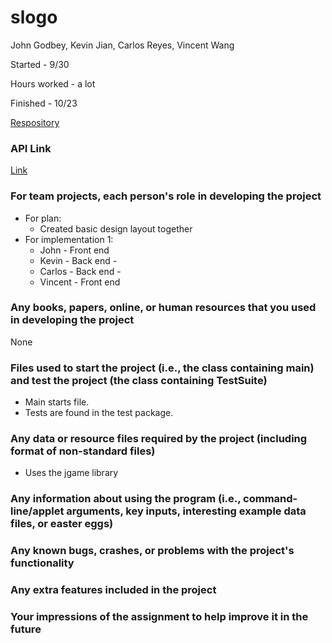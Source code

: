 slogo
=====
John Godbey, Kevin Jian, Carlos Reyes, Vincent Wang

Started - 9/30

Hours worked - a lot

Finished - 10/23


[Respository](https://github.com/duke-compsci308-fall2013/slogo_team07.git)

### API Link ###
[Link](http://duke-compsci308-fall2013.github.io/slogo_team07/)


### For team projects, each person's role in developing the project
* For plan:
	* Created basic design layout together
* For implementation 1:
	* John - Front end
	* Kevin - Back end -
	* Carlos - Back end -
	* Vincent - Front end


### Any books, papers, online, or human resources that you used in developing the project
None

### Files used to start the project (i.e., the class containing main) and test the project (the class containing TestSuite)
* Main starts file.
* Tests are found in the test package.

### Any data or resource files required by the project (including format of non-standard files)
* Uses the jgame library

### Any information about using the program (i.e., command-line/applet arguments, key inputs, interesting example data files, or easter eggs)


### Any known bugs, crashes, or problems with the project's functionality


### Any extra features included in the project


### Your impressions of the assignment to help improve it in the future
